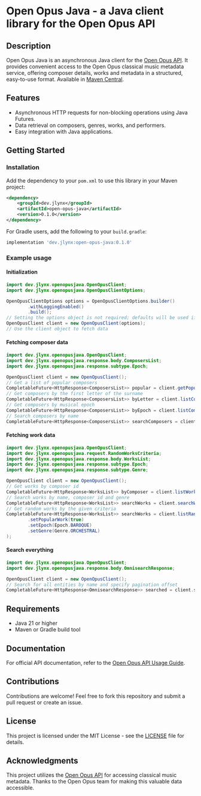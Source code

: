 # Open Opus Java - a Java client library for the Open Opus API

## Description
Open Opus Java is an asynchronous Java client for the [Open Opus API](https://openopus.org/). It
provides convenient access to the Open Opus classical music metadata service, offering composer details, works
and metadata in a structured, easy-to-use format. Available in [Maven Central](https://search.maven.org/).

## Features
- Asynchronous HTTP requests for non-blocking operations using Java Futures.
- Data retrieval on composers, genres, works, and performers.
- Easy integration with Java applications.

## Getting Started

### Installation
Add the dependency to your `pom.xml` to use this library in your Maven project:

```xml
<dependency>
    <groupId>dev.jlynx</groupId>
    <artifactId>open-opus-java</artifactId>
    <version>0.1.0</version>
</dependency>
```

For Gradle users, add the following to your `build.gradle`:

```groovy
implementation 'dev.jlynx:open-opus-java:0.1.0'
```

### Example usage

#### Initialization

```java
import dev.jlynx.openopusjava.OpenOpusClient;
import dev.jlynx.openopusjava.OpenOpusClientOptions;

OpenOpusClientOptions options = OpenOpusClientOptions.builder()
        .withLoggingEnabled()
        .build();
// Setting the options object is not required; defaults will be used if it's not passed
OpenOpusClient client = new OpenOpusClient(options);
// Use the client object to fetch data
```

#### Fetching composer data

```java
import dev.jlynx.openopusjava.OpenOpusClient;
import dev.jlynx.openopusjava.response.body.ComposersList;
import dev.jlynx.openopusjava.response.subtype.Epoch;

OpenOpusClient client = new OpenOpusClient();
// Get a list of popular composers
CompletableFuture<HttpResponse<ComposersList>> popular = client.getPopularComposers();
// Get composers by the first letter of the surname
CompletableFuture<HttpResponse<ComposersList>> byLetter = client.listComposers('b');
// Get composers by musical epoch
CompletableFuture<HttpResponse<ComposersList>> byEpoch = client.listComposers(Epoch.LATE_ROMANTIC);
// Search composers by name
CompletableFuture<HttpResponse<ComposersList>> searchComposers = client.searchComposers("j s bach");
```

#### Fetching work data

```java
import dev.jlynx.openopusjava.OpenOpusClient;
import dev.jlynx.openopusjava.request.RandomWorksCriteria;
import dev.jlynx.openopusjava.response.body.WorksList;
import dev.jlynx.openopusjava.response.subtype.Epoch;
import dev.jlynx.openopusjava.response.subtype.Genre;

OpenOpusClient client = new OpenOpusClient();
// Get works by composer id
CompletableFuture<HttpResponse<WorksList>> byComposer = client.listWorks(46);
// Search works by name, composer id and genre
CompletableFuture<HttpResponse<WorksList>> searchWorks = client.searchWorks("sonata", 196, Genre.KEYBOARD);
// Get random works by the given criteria
CompletableFuture<HttpResponse<WorksList>> searchWorks = client.listRandomWorks(RandomWorksCriteria.builder()
        .setPopularWork(true)
        .setEpoch(Epoch.BAROQUE)
        .setGenre(Genre.ORCHESTRAL)
);
```

#### Search everything

```java
import dev.jlynx.openopusjava.OpenOpusClient;
import dev.jlynx.openopusjava.response.body.OmnisearchResponse;

OpenOpusClient client = new OpenOpusClient();
// Search for all entities by name and specify pagination offset
CompletableFuture<HttpResponse<OmnisearchResponse>> searched = client.search("beethoven symphony", 0);
```

## Requirements

- Java 21 or higher
- Maven or Gradle build tool

## Documentation

For official API documentation, refer to the [Open Opus API Usage Guide](https://github.com/openopus-org/openopus_api/blob/master/USAGE.md).

## Contributions

Contributions are welcome! Feel free to fork this repository and submit a pull request or create an issue.

## License

This project is licensed under the MIT License - see the [LICENSE](LICENSE) file for details.

## Acknowledgments

This project utilizes the [Open Opus API](https://openopus.org/) for accessing classical music metadata.
Thanks to the Open Opus team for making this valuable data accessible.
